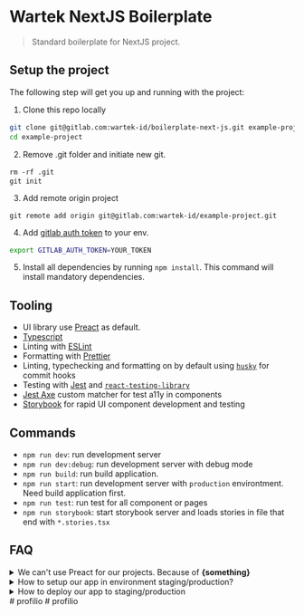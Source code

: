 # Wartek NextJS Boilerplate

> Standard boilerplate for NextJS project.

## Setup the project

The following step will get you up and running with the project:

1. Clone this repo locally

```bash
git clone git@gitlab.com:wartek-id/boilerplate-next-js.git example-project
cd example-project
```

2. Remove .git folder and initiate new git.

```
rm -rf .git
git init
```

3. Add remote origin project

```
git remote add origin git@gitlab.com:wartek-id/example-project.git
```

4. Add [gitlab auth token](https://wartek.atlassian.net/wiki/spaces/ENG/pages/1110868482/Design+Token+Library#Web-Apps) to your env.

```bash
export GITLAB_AUTH_TOKEN=YOUR_TOKEN
```

5. Install all dependencies by running `npm install`. This command will install mandatory dependencies.

## Tooling

- UI library use [Preact](https://preactjs.com) as default.
- [Typescript](https://www.typescriptlang.org/)
- Linting with [ESLint](https://eslint.org/)
- Formatting with [Prettier](https://prettier.io/)
- Linting, typechecking and formatting on by default using [`husky`](https://github.com/typicode/husky) for commit hooks
- Testing with [Jest](https://jestjs.io/) and [`react-testing-library`](https://testing-library.com/docs/react-testing-library/intro)
- [Jest Axe](https://github.com/nickcolley/jest-axe) custom matcher for test a11y in components
- [Storybook](https://storybook.js.org) for rapid UI component development and testing

## Commands

- `npm run dev`: run development server
- `npm run dev:debug`: run development server with debug mode
- `npm run build`: run build application.
- `npm run start`: run development server with `production` environtment. Need build application first.
- `npm run test`: run test for all component or pages
- `npm run storybook`: start storybook server and loads stories in file that end with `*.stories.tsx`

## FAQ

<details>
<summary>We can't use Preact for our projects. Because of <strong>{something}</strong></summary>

We suggest use Preact first. But if your project can't use it or have problem when running using Preact, you can eject or replace Preact with React. You can

</details>

<details>
<summary>How to setup our app in environment staging/production?</summary>

You can follow this guide to deploy your app in staging/production:
[Deployment guide](https://wartek.atlassian.net/wiki/spaces/CLOUD/pages/1790050753/Guide+Deployment+from+0)

</details>

<details>
<summary>How to deploy our app to staging/production</summary>

## Staging

When your MR is merged to main branch, you can deploy your app to staging by clicking manually on the play button like this image bellow

![deploy-staging](docs/deploy-button.png)

## Production

If you want to deploy your app to production. You can run this script in your terminal:

```bash
git tag release-production-$(date +"%Y%m%d-%H%M%S") && git push --tags -v
```

</details>
# profilio
# profilio
